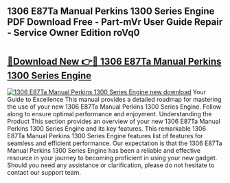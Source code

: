 ## 1306 E87Ta Manual Perkins 1300 Series Engine PDF Download Free - Part-mVr User Guide Repair - Service Owner Edition roVq0

# <h2><a href="http://bc56042.oget.top/?id=1306+E87Ta+Manual+Perkins+1300+Series+Engine">🔗Download New 👉🔴 1306 E87Ta Manual Perkins 1300 Series Engine</a></h2>

[![1306 E87Ta Manual Perkins 1300 Series Engine new download](https://i.imgur.com/5g1atiW.png)](http://bc56042.oget.top/?id=1306+E87Ta+Manual+Perkins+1300+Series+Engine)
Your Guide to Excellence This manual provides a detailed roadmap for mastering the use of your new 1306 E87Ta Manual Perkins 1300 Series Engine. Follow along to ensure optimal performance and enjoyment. Understanding the Product This section provides an overview of your new 1306 E87Ta Manual Perkins 1300 Series Engine and its key features. This remarkable 1306 E87Ta Manual Perkins 1300 Series Engine features list of features for seamless and efficient performance. Our expectation is that the 1306 E87Ta Manual Perkins 1300 Series Engine has been a reliable and effective resource in your journey to becoming proficient in using your new gadget. Should you need any assistance or clarification, please do not hesitate to contact our support team.
